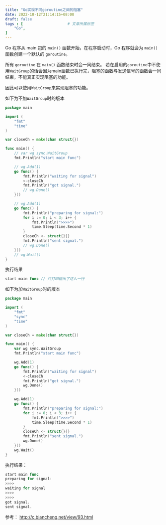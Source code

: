 ```yaml
---
title: "Go实现不同goroutine之间的阻塞"
date: 2022-10-12T21:14:15+08:00
draft: false
tags : [                    # 文章所属标签
    "Go",
]
---
```





Go 程序从 main 包的 `main()` 函数开始，在程序启动时，Go 程序就会为 `main()` 函数创建一个默认的 `goroutine`。

所有 `goroutine` 在 `main()` 函数结束时会一同结束。
若在启用的`goroutine`中不使用`WaitGroup`的话会因为main函数已执行完，阻塞的函数与发送信号的函数会一同结束，不能真正实现阻塞的功能。

因此可以使用`WaitGroup`来实现阻塞的功能。

如下为不加`WaitGroup`时的版本

```go
package main

import (
	"fmt"
	"time"
)

var closeCh = make(chan struct{})

func main() {
	// var wg sync.WaitGroup
	fmt.Println("start main func")

	// wg.Add(1)
	go func() {
		fmt.Println("waiting for signal")
		<-closeCh
		fmt.Println("got signal.")
		// wg.Done()
	}()

	// wg.Add(1)
	go func() {
		fmt.Println("preparing for signal:")
		for i := 0; i < 3; i++ {
			fmt.Println(">>>>")
			time.Sleep(time.Second * 1)
		}
		closeCh <- struct{}{}
		fmt.Println("sent signal.")
		// wg.Done()
	}()
	// wg.Wait()
}
```

执行结果
```go
start main func // 只打印输出了这么一行
```

如下为加`WaitGroup`时的版本

```go
package main

import (
	"fmt"
	"sync"
	"time"
)

var closeCh = make(chan struct{})

func main() {
	var wg sync.WaitGroup
	fmt.Println("start main func")

	wg.Add(1)
	go func() {
		fmt.Println("waiting for signal")
		<-closeCh
		fmt.Println("got signal.")
		wg.Done()
	}()

	wg.Add(1)
	go func() {
		fmt.Println("preparing for signal:")
		for i := 0; i < 3; i++ {
			fmt.Println(">>>>")
			time.Sleep(time.Second * 1)
		}
		closeCh <- struct{}{}
		fmt.Println("sent signal.")
		wg.Done()
	}()
	wg.Wait()
}

```

执行结果：

```go
start main func
preparing for signal:
>>>>
waiting for signal
>>>>
>>>>
got signal.
sent signal.
```

参考：
http://c.biancheng.net/view/93.html

